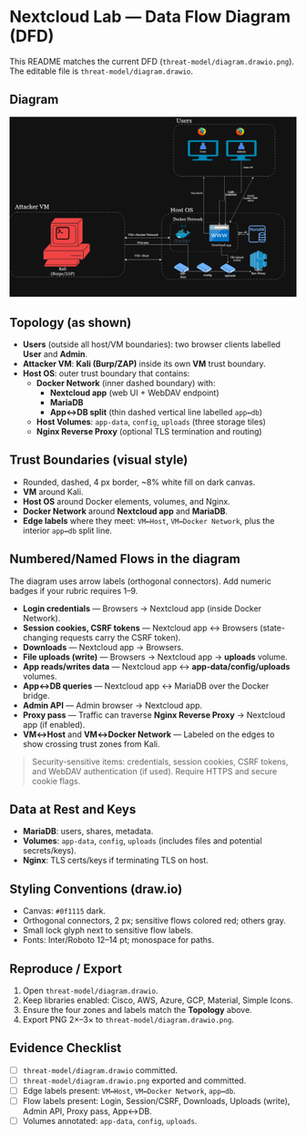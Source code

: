 # Nextcloud Lab — Data Flow Diagram (DFD)

This README matches the current DFD (`threat-model/diagram.drawio.png`). The editable file is `threat-model/diagram.drawio`.

## Diagram

![Nextcloud Lab DFD](./Data-flow-diagram.png)

## Topology (as shown)

- **Users** (outside all host/VM boundaries): two browser clients labelled **User** and **Admin**.
- **Attacker VM**: **Kali (Burp/ZAP)** inside its own **VM** trust boundary.
- **Host OS**: outer trust boundary that contains:
  - **Docker Network** (inner dashed boundary) with:
    - **Nextcloud app** (web UI + WebDAV endpoint)
    - **MariaDB**
    - **App↔DB split** (thin dashed vertical line labelled `app↔db`)
  - **Host Volumes**: `app-data`, `config`, `uploads` (three storage tiles)
  - **Nginx Reverse Proxy** (optional TLS termination and routing)

## Trust Boundaries (visual style)

- Rounded, dashed, 4 px border, ~8% white fill on dark canvas.
- **VM** around Kali.
- **Host OS** around Docker elements, volumes, and Nginx.
- **Docker Network** around **Nextcloud app** and **MariaDB**.
- **Edge labels** where they meet: `VM↔Host`, `VM↔Docker Network`, plus the interior `app↔db` split line.

## Numbered/Named Flows in the diagram

The diagram uses arrow labels (orthogonal connectors). Add numeric badges if your rubric requires 1–9.

- **Login credentials** — Browsers → Nextcloud app (inside Docker Network).
- **Session cookies, CSRF tokens** — Nextcloud app ↔ Browsers (state-changing requests carry the CSRF token).
- **Downloads** — Nextcloud app → Browsers.
- **File uploads (write)** — Browsers → Nextcloud app → **uploads** volume.
- **App reads/writes data** — Nextcloud app ↔ **app-data/config/uploads** volumes.
- **App↔DB queries** — Nextcloud app ↔ MariaDB over the Docker bridge.
- **Admin API** — Admin browser → Nextcloud app.
- **Proxy pass** — Traffic can traverse **Nginx Reverse Proxy** → Nextcloud app (if enabled).
- **VM↔Host** and **VM↔Docker Network** — Labeled on the edges to show crossing trust zones from Kali.

> Security-sensitive items: credentials, session cookies, CSRF tokens, and WebDAV authentication (if used). Require HTTPS and secure cookie flags.

## Data at Rest and Keys

- **MariaDB**: users, shares, metadata.
- **Volumes**: `app-data`, `config`, `uploads` (includes files and potential secrets/keys).
- **Nginx**: TLS certs/keys if terminating TLS on host.

## Styling Conventions (draw.io)

- Canvas: `#0f1115` dark.  
- Orthogonal connectors, 2 px; sensitive flows colored red; others gray.  
- Small lock glyph next to sensitive flow labels.  
- Fonts: Inter/Roboto 12–14 pt; monospace for paths.

## Reproduce / Export

1. Open `threat-model/diagram.drawio`.  
2. Keep libraries enabled: Cisco, AWS, Azure, GCP, Material, Simple Icons.  
3. Ensure the four zones and labels match the **Topology** above.  
4. Export PNG 2×–3× to `threat-model/diagram.drawio.png`.

## Evidence Checklist

- [ ] `threat-model/diagram.drawio` committed.  
- [ ] `threat-model/diagram.drawio.png` exported and committed.  
- [ ] Edge labels present: `VM↔Host`, `VM↔Docker Network`, `app↔db`.  
- [ ] Flow labels present: Login, Session/CSRF, Downloads, Uploads (write), Admin API, Proxy pass, App↔DB.  
- [ ] Volumes annotated: `app-data`, `config`, `uploads`.
